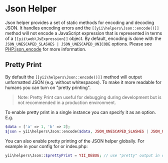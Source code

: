 Json Helper
==========

Json helper provides a set of static methods for encoding and decoding JSON.
It handles encoding errors and the `[[yii\helpers\Json::encode()]]` method will not encode a JavaScript expression that is represented in 
terms of a `[[yii\web\JsExpression]]` object.
By default, encoding is done with the `JSON_UNESCAPED_SLASHES | JSON_UNESCAPED_UNICODE` options.
Please see [PHP:json_encode](https://www.php.net/manual/en/function.json-encode.php) for more information.

## Pretty Print <span id="pretty-print"></span>

By default the `[[yii\helpers\Json::encode()]]` method will output unformatted JSON (e.g. without whitespaces).
To make it more readable for humans you can turn on "pretty printing".

> Note: Pretty Print can useful for debugging during development but is not recommended in a production environment. 

To enable pretty print in a single instance you can specify it as an option. E.g.

```php
$data = ['a' => 1, 'b' => 2];
$json = yii\helpers\Json::encode($data, JSON_UNESCAPED_SLASHES | JSON_UNESCAPED_UNICODE | JSON_PRETTY_PRINT);
```
You can also enable pretty printing of the JSON helper globally. For example in your config for or index.php: 
```php
yii\helpers\Json::$prettyPrint = YII_DEBUG; // use "pretty" output in debug mode
```
